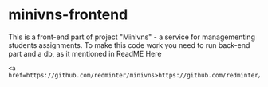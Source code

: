 # minivns-frontend
This is a front-end part of project "Minivns" - a service for managementing students assignments. 
To make this code work you need to run back-end part and a db, as it mentioned in ReadME Here
```
<a href=https://github.com/redminter/minivns>https://github.com/redminter/minivns</a>
```
